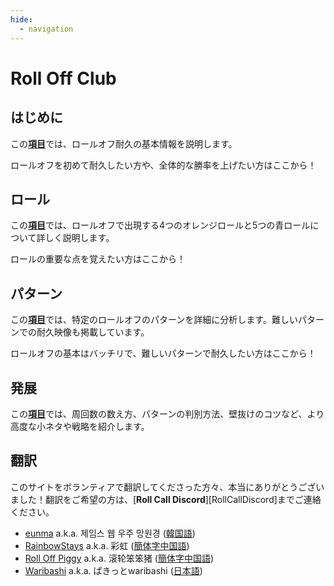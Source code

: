 ```yaml
---
hide:
  - navigation
---
```


# Roll Off Club

## はじめに

この[**項目**](getting-started/index.md)では、ロールオフ耐久の基本情報を説明します。

ロールオフを初めて耐久したい方や、全体的な勝率を上げたい方はここから！

## ロール

この[**項目**](rolls/index.md)では、ロールオフで出現する4つのオレンジロールと5つの青ロールについて詳しく説明します。

ロールの重要な点を覚えたい方はここから！

## パターン

この[**項目**](variations/index.md)では、特定のロールオフのパターンを詳細に分析します。難しいパターンでの耐久映像も掲載しています。

ロールオフの基本はバッチリで、難しいパターンで耐久したい方はここから！

## 発展

この[**項目**](advanced/index.md)では、周回数の数え方、パターンの判別方法、壁抜けのコツなど、より高度な小ネタや戦略を紹介します。

## 翻訳

このサイトをボランティアで翻訳してくださった方々、本当にありがとうございました！翻訳をご希望の方は、[**Roll Call Discord**][RollCallDiscord]までご連絡ください。

* [eunma](https://github.com/qutrits) a.k.a. 제임스 웹 우주 망원경 ([韓国語](/ko))
* [RainbowStays](https://twitter.com/RainbowStays) a.k.a. 彩虹 ([簡体字中国語](/zh))
* [Roll Off Piggy](https://space.bilibili.com/476949409) a.k.a. 滚轮笨笨猪 ([簡体字中国語](/zh))
* [Waribashi](https://twitter.com/waribashi_guy) a.k.a. ぱきっとwaribashi ([日本語](/ja))
